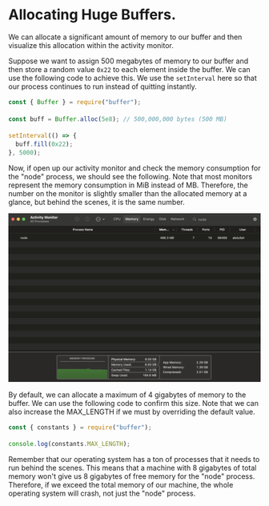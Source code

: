 # Allocating Huge Buffers.

We can allocate a significant amount of memory to our buffer and then visualize this allocation within the activity monitor.

Suppose we want to assign 500 megabytes of memory to our buffer and then store a random value `0x22` to each element inside the buffer. We can use the following code to achieve this. We use the `setInterval` here so that our process continues to run instead of quitting instantly.

```javascript
const { Buffer } = require("buffer");

const buff = Buffer.alloc(5e8); // 500,000,000 bytes (500 MB)

setInterval(() => {
  buff.fill(0x22);
}, 5000);
```

Now, if open up our activity monitor and check the memory consumption for the "node" process, we should see the following. Note that most monitors represent the memory consumption in MiB instead of MB. Therefore, the number on the monitor is slightly smaller than the allocated memory at a glance, but behind the scenes, it is the same number.

<p align="center">
    <img src="../images/S03-SS11.png" width="800" />
</p>

By default, we can allocate a maximum of 4 gigabytes of memory to the buffer. We can use the following code to confirm this size. Note that we can also increase the MAX_LENGTH if we must by overriding the default value.

```javascript
const { constants } = require("buffer");

console.log(constants.MAX_LENGTH);
```

Remember that our operating system has a ton of processes that it needs to run behind the scenes. This means that a machine with 8 gigabytes of total memory won't give us 8 gigabytes of free memory for the "node" process. Therefore, if we exceed the total memory of our machine, the whole operating system will crash, not just the "node" process.

